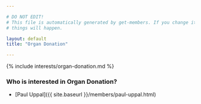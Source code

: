```yaml
---

# DO NOT EDIT!
# This file is automatically generated by get-members. If you change it, bad
# things will happen.

layout: default
title: "Organ Donation"

---
```


{% include interests/organ-donation.md %}

### Who is interested in Organ Donation?


* [Paul Uppal]({{ site.baseurl }}/members/paul-uppal.html)
